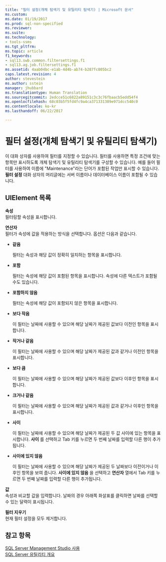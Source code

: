 ```yaml
---
title: "필터 설정(개체 탐색기 및 유틸리티 탐색기) | Microsoft 문서"
ms.custom: 
ms.date: 01/19/2017
ms.prod: sql-non-specified
ms.reviewer: 
ms.suite: 
ms.technology:
- tools-ssms
ms.tgt_pltfrm: 
ms.topic: article
f1_keywords:
- sql13.swb.common.filtersettings.f1
- sql13.ag.job.filtersettings.f1
ms.assetid: 4aab04bc-e1ab-4d4b-ab74-b287fc805bc2
caps.latest.revision: 4
author: stevestein
ms.author: sstein
manager: jhubbard
ms.translationtype: Human Translation
ms.sourcegitcommit: 2edcce51c6822a89151c3c3c76fbaacb5edd54f4
ms.openlocfilehash: 68c03b5f5fd4fc9a4ca371331309e971dcc540c0
ms.contentlocale: ko-kr
ms.lasthandoff: 06/22/2017

---
```

# <a name="filter-settings-object-explorer-and-utility-explorer"></a>필터 설정(개체 탐색기 및 유틸리티 탐색기)
이 대화 상자를 사용하여 필터를 지정할 수 있습니다. 필터를 사용하면 특정 조건에 맞는 항목만 표시하도록 개체 탐색기 및 유틸리티 탐색기를 구성할 수 있습니다. 예를 들어 필터를 사용하여 이름에 "Maintenance"라는 단어가 포함된 작업만 표시할 수 있습니다. **필터 설정** 대화 상자의 머리글에는 서버 이름이나 데이터베이스 이름이 포함될 수 있습니다.  
  
## <a name="uielement-list"></a>UIElement 목록  
**속성**  
필터링할 속성을 표시합니다.  
  
**연산자**  
필터가 속성에 값을 적용하는 방식을 선택합니다. 옵션은 다음과 같습니다.  
  
-   **같음**  
  
    필터는 속성과 해당 값이 정확히 일치하는 항목을 표시합니다.  
  
-   **포함**  
  
    필터는 속성에 해당 값이 포함된 항목을 표시합니다. 속성에 다른 텍스트가 포함될 수도 있습니다.  
  
-   **포함하지 않음**  
  
    필터는 속성에 해당 값이 포함되지 않은 항목을 표시합니다.  
  
-   **보다 작음**  
  
    이 필터는 날짜에 사용할 수 있으며 해당 날짜가 제공된 값보다 이전인 항목을 표시합니다.  
  
-   **작거나 같음**  
  
    이 필터는 날짜에 사용할 수 있으며 해당 날짜가 제공된 값과 같거나 이전인 항목을 표시합니다.  
  
-   **보다 큼**  
  
    이 필터는 날짜에 사용할 수 있으며 해당 날짜가 제공된 값보다 이후인 항목을 표시합니다.  
  
-   **크거나 같음**  
  
    이 필터는 날짜에 사용할 수 있으며 해당 날짜가 제공된 값과 같거나 이후인 항목을 표시합니다.  
  
-   **사이**  
  
    이 필터는 날짜에 사용할 수 있으며 해당 날짜가 제공된 두 값 사이에 있는 항목을 표시합니다. **사이** 를 선택하고 Tab 키를 누르면 두 번째 날짜를 입력할 다른 행이 추가됩니다.  
  
-   **사이에 있지 않음**  
  
    이 필터는 날짜에 사용할 수 있으며 해당 날짜가 제공된 두 날짜보다 이전이거나 이후인 항목을 보여 줍니다. **사이에 있지 않음** 을 선택하고 **연산자** 열에서 Tab 키를 누르면 두 번째 날짜를 입력할 다른 행이 추가됩니다.  
  
**값**  
속성과 비교할 값을 입력합니다. 날짜의 경우 아래쪽 화살표를 클릭하면 날짜를 선택할 수 있는 달력이 표시됩니다.  
  
**필터 지우기**  
현재 필터 설정을 모두 제거합니다.  
  
## <a name="see-also"></a>참고 항목  
[SQL Server Management Studio 사용](../../ssms/use-sql-server-management-studio.md)  
[SQL Server 유틸리티 개요](http://msdn.microsoft.com/en-us/6e6cbd25-6b1c-4e21-9ade-4584e243fd8f)  
  

